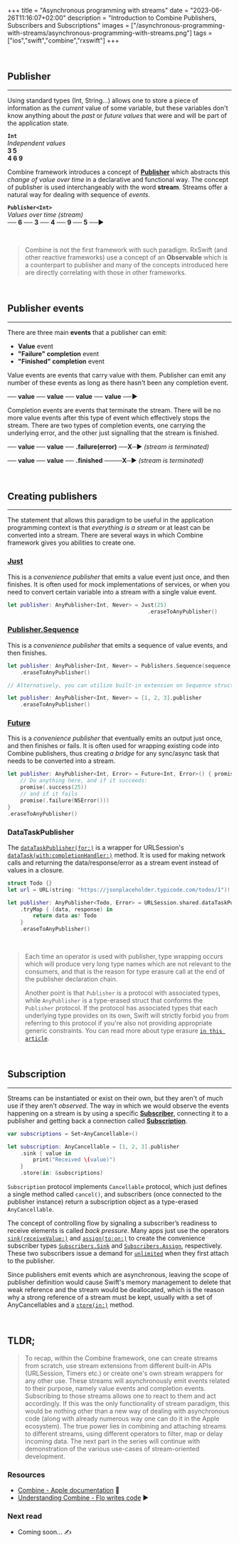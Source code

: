 +++
title = "Asynchronous programming with streams"
date = "2023-06-26T11:16:07+02:00"
description = "Introduction to Combine Publishers, Subscribers and Subscriptions"
images = ["/asynchronous-programming-with-streams/asynchronous-programming-with-streams.png"]
tags = ["ios","swift","combine","rxswift"]
+++

&nbsp;

## Publisher

------

Using standard types (Int, String...) allows one to store a piece of information as the *current* value of some variable, but these variables don't know anything about the *past* or *future values* that were and will be part of the application state.

**`Int`**  
*Independent values*  
  **3     5  
 4   6   9**  

Combine framework introduces a concept of [**Publisher**](https://developer.apple.com/documentation/combine/publisher) which abstracts this *change of value over time* in a declarative and functional way. The concept of publisher is used interchangeably with the word **stream**. Streams offer a natural way for dealing with sequence of *events.* 

**`Publisher<Int>`**  
*Values over time (stream)*  
── **6** ── **3** ── **4** ── **9** ── **5** ──►  

&nbsp;

> Combine is not the first framework with such paradigm. RxSwift (and other reactive frameworks) use a concept of an **Observable** which is a counterpart to publisher and many of the concepts introduced here are directly correlating with those in other frameworks.  
  
&nbsp;

## Publisher events

------

There are three main **events** that a publisher can emit:

- **Value** event
- **"Failure" completion** event
- **"Finished" completion** event

Value events are events that carry value with them. Publisher can emit any number of these events as long as there hasn't been any completion event.

── **value** ── **value** ── **value** ── **value** ──►

Completion events are events that terminate the stream. There will be no more value events after this type of event which effectively stops the stream. There are two types of completion events, one carrying the underlying error, and the other just signalling that the stream is finished.

── **value**  ── **value** ── **.failure(error)** ──**X**─► *(stream is terminated)*

── **value** ── **value** ── **.finished** ────**X**─► *(stream is terminated)*

&nbsp;

## Creating publishers

------

The statement that allows this paradigm to be useful in the application programming context is that *everything is a stream* or at least can be converted into a stream. There are several ways in which Combine framework gives you abilities to create one.

### [**Just**](https://developer.apple.com/documentation/combine/just)

This is a *convenience publisher* that emits a value event just once, and then finishes. It is often used for mock implementations of services, or when you need to convert certain variable into a stream with a single value event.

```swift
let publisher: AnyPublisher<Int, Never> = Just(25)
											.eraseToAnyPublisher()
```

### [**Publisher.Sequence**](https://developer.apple.com/documentation/combine/publishers/sequence)

This is a *convenience publisher* that emits a sequence of value events, and then finishes.

```swift
let publisher: AnyPublisher<Int, Never> = Publishers.Sequence(sequence: [1, 2, 3])
    .eraseToAnyPublisher()

// Alternatively, you can utilize built-in extension on Sequence struct that exposes a .publisher method

let publisher: AnyPublisher<Int, Never> = [1, 2, 3].publisher
    .eraseToAnyPublisher()
```

### [**Future**](https://developer.apple.com/documentation/combine/future)

This is a *convenience publisher* that eventually emits an output just once, and then finishes or fails. It is often used for wrapping existing code into Combine publishers, thus creating *a bridge* for any sync/async task that needs to be converted into a stream.

```swift
let publisher: AnyPublisher<Int, Error> = Future<Int, Error>() { promise in
    // Do anything here, and if it succeeds:
    promise(.success(25))
    // and if it fails
    promise(.failure(NSError()))
}
.eraseToAnyPublisher()
```

### DataTaskPublisher

The [`dataTaskPublisher(for:)`](https://developer.apple.com/documentation/foundation/urlsession/3329708-datataskpublisher) is a wrapper for URLSession's [`dataTask(with:completionHandler:)`](https://developer.apple.com/documentation/foundation/urlsession/1410330-datatask) method. It is used for making network calls and returning the data/response/error as a stream event instead of values in a closure.

```swift
struct Todo {}
let url = URL(string: "https://jsonplaceholder.typicode.com/todos/1")!

let publisher: AnyPublisher<Todo, Error> = URLSession.shared.dataTaskPublisher(for: url)
    .tryMap { (data, response) in
        return data as! Todo
    }
    .eraseToAnyPublisher()
```

&nbsp;

> Each time an operator is used with publisher, type wrapping occurs which will produce very long type names which are not relevant to the consumers, and that is the reason for type erasure call at the end of the publisher declaration chain.
>
> Another point is that `Publisher` is a protocol with associated types, while `AnyPublisher` is a type-erased struct that conforms the `Publisher` protocol. If the protocol has associated types that each underlying type provides on its own, Swift will strictly forbid you from referring to this protocol if you're also not providing appropriate generic constraints. You can read more about type erasure [`in this article`](https://swiftrocks.com/whats-any-understanding-type-erasure-in-swift).

&nbsp;

## Subscription

------

Streams can be instantiated or exist on their own, but they aren't of much use if they aren't *observed*. The way in which we would observe the events happening on a stream is by using a specific [**Subscriber**](https://developer.apple.com/documentation/combine/subscriber), connecting it to a publisher and getting back a connection called [**Subscription**](https://developer.apple.com/documentation/combine/subscription).

```Swift
var subscriptions = Set<AnyCancellable>()

let subscription: AnyCancellable = [1, 2, 3].publisher
    .sink { value in 
		print("Received \(value)") 
    }
    .store(in: &subscriptions)
```

`Subscription` protocol implements `Cancellable` protocol, which just defines a single method called `cancel()`, and subscribers (once connected to the publisher instance) return a subscription object as a type-erased `AnyCancellable`.

The concept of controlling flow by signaling a subscriber’s readiness to receive elements is called *back pressure*. Many apps just use the operators [`sink(receiveValue:)`](https://developer.apple.com/documentation/combine/publisher/sink(receivevalue:)) and [`assign(to:on:)`](https://developer.apple.com/documentation/combine/publisher/assign(to:on:)) to create the convenience subscriber types [`Subscribers.Sink`](https://developer.apple.com/documentation/combine/subscribers/sink) and [`Subscribers.Assign`](https://developer.apple.com/documentation/combine/subscribers/assign), respectively. These two subscribers issue a demand for [`unlimited`](https://developer.apple.com/documentation/combine/subscribers/demand/unlimited) when they first attach to the publisher.

Since publishers emit events which are asynchronous, leaving the scope of publisher definition would cause Swift's memory management to delete that weak reference and the stream would be deallocated, which is the reason why a strong reference of a stream must be kept, usually with a set of AnyCancellables and a [`store(in:)`](https://developer.apple.com/documentation/combine/anycancellable/store(in:)-3hyxs) method.

&nbsp;

## TLDR;

> To recap, within the Combine framework, one can create streams from scratch, use stream extensions from different built-in APIs (URLSession, Timers etc.) or create one's own stream wrappers for any other use. These streams will asynchronously emit events related to their purpose, namely value events and completion events. Subscribing to those streams allows one to react to them and act accordingly.
> If this was the only functionality of stream paradigm, this would be nothing other than a new way of dealing with asynchronous code (along with already numerous way one can do it in the Apple ecosystem).
> The true power lies in combining and attaching streams to different streams, using different operators to filter, map or delay incoming data. 
> The next part in the series will continue with demonstration of the various use-cases of stream-oriented development.

### Resources
- [Combine - Apple documentation](https://developer.apple.com/documentation/combine) 📖
- [Understanding Combine - Flo writes code](https://www.youtube.com/watch?v=rz0yx0Qz2jE) ▶️

### Next read
- Coming soon... ✍️
